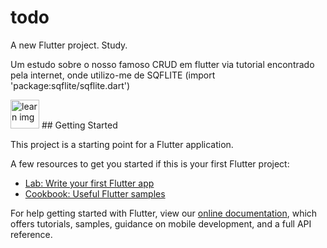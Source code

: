 # todo

A new Flutter project. Study.

Um estudo sobre o nosso famoso CRUD em flutter via tutorial encontrado pela internet, onde utilizo-me de SQFLITE (import 'package:sqflite/sqflite.dart')

<img src="https://cdn2.iconfinder.com/data/icons/new-year-resolutions/64/resolutions-06-512.png" alt="learn img" style="height:46; width:46;">
## Getting Started

This project is a starting point for a Flutter application.

A few resources to get you started if this is your first Flutter project:

- [Lab: Write your first Flutter app](https://flutter.dev/docs/get-started/codelab)
- [Cookbook: Useful Flutter samples](https://flutter.dev/docs/cookbook)

For help getting started with Flutter, view our
[online documentation](https://flutter.dev/docs), which offers tutorials,
samples, guidance on mobile development, and a full API reference.
